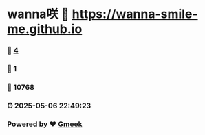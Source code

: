 # wanna咲 :link: https://wanna-smile-me.github.io 
### :page_facing_up: [4](https://wanna-smile-me.github.io/tag.html) 
### :speech_balloon: 1 
### :hibiscus: 10768 
### :alarm_clock: 2025-05-06 22:49:23 
### Powered by :heart: [Gmeek](https://github.com/Meekdai/Gmeek)
